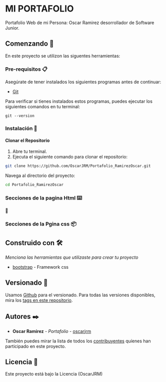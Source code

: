 # MI PORTAFOLIO

Portafolio Web de mi Persona: Oscar Ramirez desorrollador de Software Junior.

## Comenzando 🚀

En este proyecto se utilizon las siguentes herramientas:



### Pre-requisitos 📋

Asegúrate de tener instalados los siguientes programas antes de continuar:

- [Git](https://git-scm.com/)

Para verificar si tienes instalados estos programas, puedes ejecutar los siguientes comandos en tu terminal:

```
git --version

```

### Instalación 🔧

#### Clonar el Repositorio

1. Abre tu terminal.
2. Ejecuta el siguiente comando para clonar el repositorio:

```bash
git clone https://github.com/OscarJRM/Portafolio_RamirezOscar.git
```
Navega al directorio del proyecto:
```bash
cd Portafolio_RamirezOscar
```



### Secciones de la pagina Html ⌨️
📁 

### Secciones de la Pgina css 📦


## Construido con 🛠️

_Menciona las herramientas que utilizaste para crear tu proyecto_

* [bootstrap](https://getbootstrap.com/) - Framework css
  
## Versionado 📌

Usamos [Github](https://github.com) para el versionado. Para todas las versiones disponibles, mira los [tags en este repositorio](https://github.com/OscarJRM/Portafolio_RamirezOscar/tags).

## Autores ✒️

* **Oscar Ramirez** - *Portafolio* - [oscarjrm](https://github.com/OscarJRM)

También puedes mirar la lista de todos los [contribuyentes](https://github.com/OscarJRM/Portafolio_RamirezOscar/contributors) quíenes han participado en este proyecto. 

## Licencia 📄

Este proyecto está bajo la Licencia (OscarJRM) 



